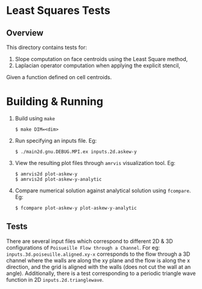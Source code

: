 # Least Squares Tests
## Overview
This directory contains tests for:
1. Slope computation on face centroids using the Least Square method,
2. Laplacian operator computation when applying the explicit stencil,

Given a function defined on cell centroids.

# Building & Running
1. Build using `make`
   ```
   $ make DIM=<dim>
   ```
2. Run specifying an inputs file. Eg:
   ```
   $ ./main2d.gnu.DEBUG.MPI.ex inputs.2d.askew-y
   ```
3. View the resulting plot files through `amrvis` visualization tool. Eg:
   ```
   $ amrvis2d plot-askew-y
   $ amrvis2d plot-askew-y-analytic
   ```
4. Compare numerical solution against analytical solution using `fcompare`. Eg:
   ```
   $ fcompare plot-askew-y plot-askew-y-analytic
   ```

## Tests
There are several input files which correspond to different 2D & 3D configurations of `Poisueille Flow through a Channel`. For eg: `inputs.3d.poiseuille.aligned.xy-x` corresponds to the flow through a 3D channel where the walls are along the xy plane and the flow is along the x direction, and the grid is aligned with the walls (does not cut the wall at an angle). Additionally, there is a test corresponding to a periodic triangle wave function in 2D `inputs.2d.trianglewave`.
